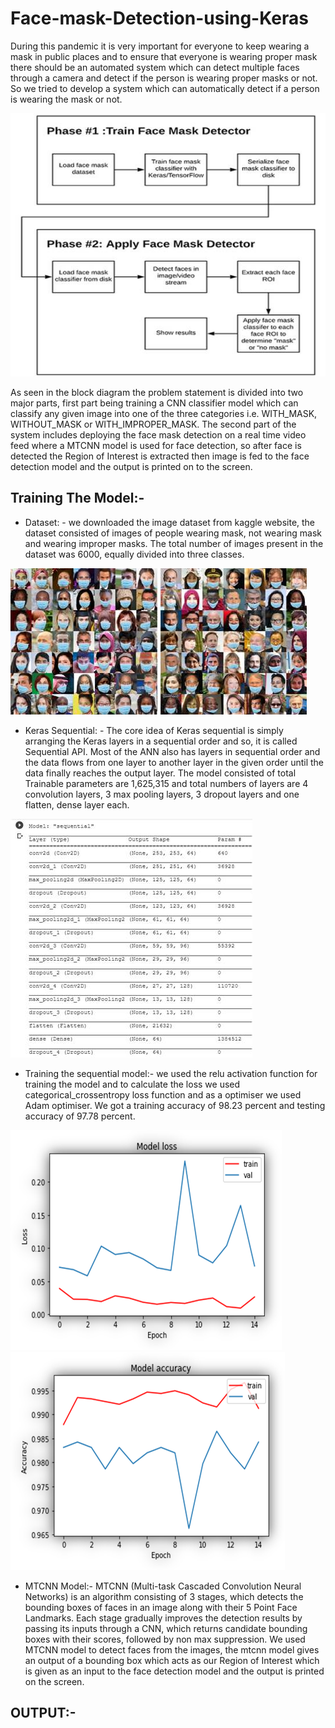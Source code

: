# Face-mask-Detection-using-Keras
During this pandemic it is very important for everyone to keep wearing a mask in public places and to ensure that everyone is wearing proper mask there should be an automated system which can detect multiple faces through a camera and detect if the person is wearing proper masks or not. So we tried to develop a system which can automatically detect if a person is wearing the mask or not.

![](https://github.com/Mayuresh06/Face-mask-Detection-using-Keras/blob/main/Images/image002.jpg)

As seen in the block diagram the problem statement is divided into two major parts, first part being training a CNN classifier model which can classify any given image into one of the three categories i.e. WITH_MASK, WITHOUT_MASK or WITH_IMPROPER_MASK.
The second part of the system includes deploying the face mask detection on a real time video feed where a MTCNN model is used for face detection, so after face is detected the Region of Interest is extracted then image is fed to the face detection model and the output is printed on to the screen.


## Training The Model:-
* Dataset: - we downloaded the image dataset from kaggle website, the dataset consisted of images of people wearing mask, not wearing mask and wearing improper masks. The total number of images present in the dataset was 6000, equally divided into three classes. 

![](https://github.com/Mayuresh06/Face-mask-Detection-using-Keras/blob/main/Images/image004.jpg)

* Keras Sequential: - The core idea of Keras sequential is simply arranging the Keras layers in a sequential order and so, it is called Sequential API. Most of the ANN also has layers in sequential order and the data flows from one layer to another layer in the given order until the data finally reaches the output layer.
The model consisted of total Trainable parameters are 1,625,315 and total numbers of layers are 4 convolution layers, 3 max pooling layers, 3 dropout layers and one flatten, dense layer each.

![](https://github.com/Mayuresh06/Face-mask-Detection-using-Keras/blob/main/Images/image006.jpg)

* Training the sequential model:- we used the relu activation function for training the model and to calculate the loss we used categorical_crossentropy loss function and as a optimiser we used Adam optimiser. We got a training accuracy of 98.23 percent and testing accuracy of 97.78 percent.

![](https://github.com/Mayuresh06/Face-mask-Detection-using-Keras/blob/main/Images/image007.png)  ![](https://github.com/Mayuresh06/Face-mask-Detection-using-Keras/blob/main/Images/image009.png)

* MTCNN Model:- MTCNN (Multi-task Cascaded Convolution Neural Networks) is an algorithm consisting of 3 stages, which detects the bounding boxes of faces in an image along with their 5 Point Face Landmarks. Each stage gradually improves the detection results by passing its inputs through a CNN, which returns candidate bounding boxes with their scores, followed by non max suppression.
We used MTCNN model to detect faces from the images, the mtcnn model gives an output of a bounding box which acts as our Region of Interest which is given as an input to the face detection model and the output is printed on the screen.
## OUTPUT:-

